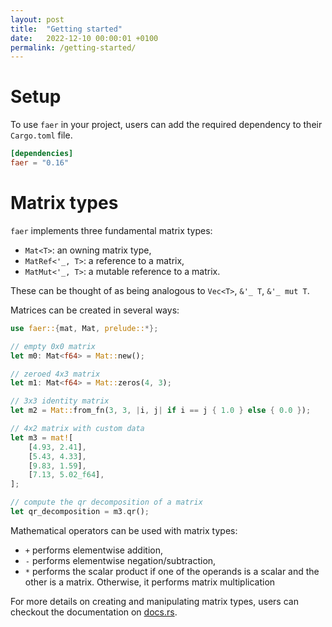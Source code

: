 ```yaml
---
layout: post
title:  "Getting started"
date:   2022-12-10 00:00:01 +0100
permalink: /getting-started/
---
```


# Setup

To use `faer` in your project, users can add the required dependency to their
`Cargo.toml` file.

```toml
[dependencies]
faer = "0.16"
```

# Matrix types

`faer` implements three fundamental matrix types:
- `Mat<T>`: an owning matrix type,
- `MatRef<'_, T>`: a reference to a matrix,
- `MatMut<'_, T>`: a mutable reference to a matrix.

These can be thought of as being analogous to `Vec<T>`, `&'_ T`, `&'_ mut T`.

Matrices can be created in several ways:

```rust
use faer::{mat, Mat, prelude::*};

// empty 0x0 matrix
let m0: Mat<f64> = Mat::new();

// zeroed 4x3 matrix
let m1: Mat<f64> = Mat::zeros(4, 3);

// 3x3 identity matrix
let m2 = Mat::from_fn(3, 3, |i, j| if i == j { 1.0 } else { 0.0 });

// 4x2 matrix with custom data
let m3 = mat![
    [4.93, 2.41],
    [5.43, 4.33],
    [9.83, 1.59],
    [7.13, 5.02_f64],
];

// compute the qr decomposition of a matrix
let qr_decomposition = m3.qr();
```

Mathematical operators can be used with matrix types:
- `+` performs elementwise addition,
- `-` performs elementwise negation/subtraction,
- `*` performs the scalar product if one of the operands is a scalar and the
  other is a matrix. Otherwise, it performs matrix multiplication

For more details on creating and manipulating matrix types, users can checkout
the documentation on [docs.rs][docs].

[docs]: https://docs.rs/faer/latest/faer/
